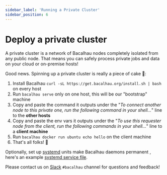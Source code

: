 ```yaml
---
sidebar_label: 'Running a Private Cluster'
sidebar_position: 6
---
```


# Deploy a private cluster

A private cluster is a network of Bacalhau nodes completely isolated from any public node.
That means you can safely process private jobs and data on your cloud or on-premise hosts!

Good news. Spinning up a private cluster is really a piece of cake :cake::

1. Install Bacalhau `curl -sL https://get.bacalhau.org/install.sh | bash` on every host
1. Run `bacalhau serve` only on one host, this will be our "bootstrap" machine
1. Copy and paste the command it outputs under the "*To connect another node to this private one, run the following command in your shell...*" line to the **other hosts**
1. Copy and paste the env vars it outputs under the "*To use this requester node from the client, run the following commands in your shell...*" line to a **client machine**
1. Run `bacalhau docker run ubuntu echo hello` on the client machine
1. That's all folks! :tada:

Optionally, set up [systemd](https://en.wikipedia.org/wiki/Systemd) units make Bacalhau daemons permanent , here's an example [systemd service file](https://github.com/bacalhau-project/bacalhau/blob/main/ops/terraform/remote_files/configs/bacalhau.service).

Please contact us on [Slack](https://join.slack.com/t/bacalhauproject/shared_invite/zt-1sihp4vxf-TjkbXz6JRQpg2AhetPzYYQ/) `#bacalhau` channel for questions and feedback!
